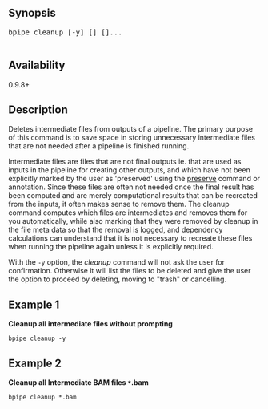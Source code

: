 ## Synopsis ##
<pre>
bpipe cleanup [-y] [<file1>] [<file2>]...<br>
</pre>

## Availability ##
0.9.8+

## Description ##
Deletes intermediate files from outputs of a pipeline. The primary purpose of this command is to save space in storing unnecessary intermediate files that are not needed after a pipeline is finished running.

Intermediate files are files that are not final outputs ie. that are used as inputs in the pipeline for creating other outputs, and which have not been explicitly marked by the user as 'preserved' using the [preserve](preserve.md) command or annotation. Since these files are often not needed once the final result has been computed and are merely computational results that can be recreated from the inputs, it often makes sense to remove them. The cleanup command computes which files are intermediates and removes them for you automatically, while also marking that they were removed by cleanup in the file meta data so that the removal is logged, and  dependency calculations can understand that it is not necessary to recreate these files when running the pipeline again unless it is explicitly required.

With the `-y` option, the _cleanup_ command will not ask the user for confirmation. Otherwise it will list the files to be deleted and give the user the option to proceed by deleting, moving to "trash" or cancelling.

## Example 1 ##

**Cleanup all intermediate files without prompting**
```
bpipe cleanup -y
```

## Example 2 ##
**Cleanup all Intermediate BAM files `*`.bam**
```
bpipe cleanup *.bam
```